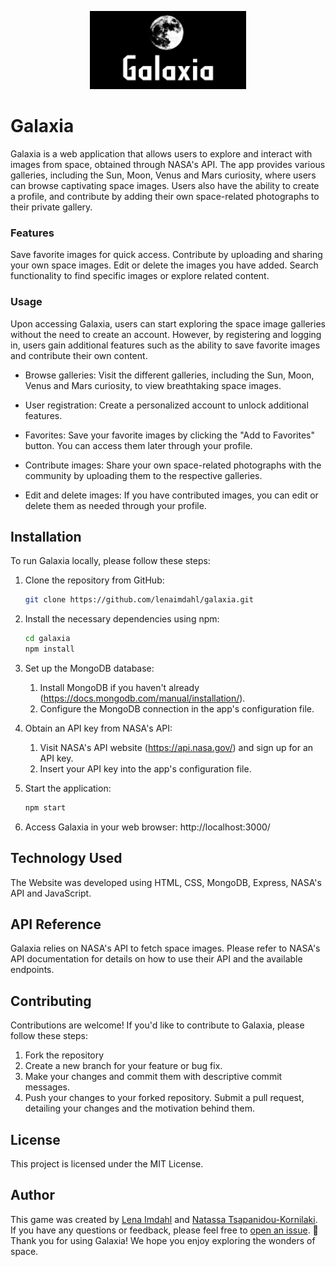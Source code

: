 <p align="center"><img src="./logo.png" width="250px" /></p>

# Galaxia

Galaxia is a web application that allows users to explore and interact with images from space, obtained through NASA's API. The app provides various galleries, including the Sun, Moon, Venus and Mars curiosity, where users can browse captivating space images. Users also have the ability to create a profile, and contribute by adding their own space-related photographs to their private gallery.

### Features

Save favorite images for quick access.
Contribute by uploading and sharing your own space images.
Edit or delete the images you have added.
Search functionality to find specific images or explore related content.

### Usage

Upon accessing Galaxia, users can start exploring the space image galleries without the need to create an account. However, by registering and logging in, users gain additional features such as the ability to save favorite images and contribute their own content.

- Browse galleries: Visit the different galleries, including the Sun, Moon, Venus and Mars curiosity, to view breathtaking space images.

- User registration: Create a personalized account to unlock additional features.

- Favorites: Save your favorite images by clicking the "Add to Favorites" button. You can access them later through your profile.

- Contribute images: Share your own space-related photographs with the community by uploading them to the respective galleries.

- Edit and delete images: If you have contributed images, you can edit or delete them as needed through your profile.

## Installation

To run Galaxia locally, please follow these steps:

1. Clone the repository from GitHub:

   ```bash
   git clone https://github.com/lenaimdahl/galaxia.git
   ```

2. Install the necessary dependencies using npm:

   ```bash
   cd galaxia
   npm install
   ```

3. Set up the MongoDB database:

   1. Install MongoDB if you haven't already (https://docs.mongodb.com/manual/installation/).
   1. Configure the MongoDB connection in the app's configuration file.

4. Obtain an API key from NASA's API:

   1. Visit NASA's API website (https://api.nasa.gov/) and sign up for an API key.
   1. Insert your API key into the app's configuration file.

5. Start the application:

   ```bash
   npm start
   ```

6. Access Galaxia in your web browser:
   http://localhost:3000/

## Technology Used

The Website was developed using HTML, CSS, MongoDB, Express, NASA's API and JavaScript.

## API Reference

Galaxia relies on NASA's API to fetch space images. Please refer to NASA's API documentation for details on how to use their API and the available endpoints.

## Contributing

Contributions are welcome! If you'd like to contribute to Galaxia, please follow these steps:

1. Fork the repository
2. Create a new branch for your feature or bug fix.
3. Make your changes and commit them with descriptive commit messages.
4. Push your changes to your forked repository.
   Submit a pull request, detailing your changes and the motivation behind them.

## License

This project is licensed under the MIT License.

## Author

This game was created by [Lena Imdahl](https://github.com/lenaimdahl) and [Natassa Tsapanidou-Kornilaki](https://github.com/natko22). If you have any questions or feedback, please feel free to [open an issue](https://github.com/lenaimdahl/Nasa-Library/issues/new). 🙂
Thank you for using Galaxia! We hope you enjoy exploring the wonders of space.
